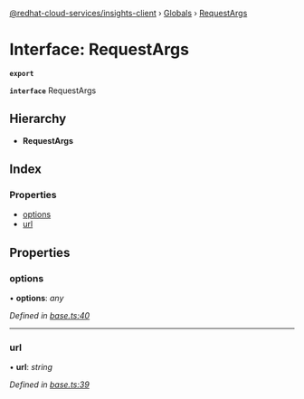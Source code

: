 [@redhat-cloud-services/insights-client](../README.md) › [Globals](../globals.md) › [RequestArgs](requestargs.md)

# Interface: RequestArgs

**`export`** 

**`interface`** RequestArgs

## Hierarchy

* **RequestArgs**

## Index

### Properties

* [options](requestargs.md#options)
* [url](requestargs.md#url)

## Properties

###  options

• **options**: *any*

*Defined in [base.ts:40](https://github.com/RedHatInsights/javascript-clients.gi/blob/master/packages/insights/base.ts#L40)*

___

###  url

• **url**: *string*

*Defined in [base.ts:39](https://github.com/RedHatInsights/javascript-clients.gi/blob/master/packages/insights/base.ts#L39)*
